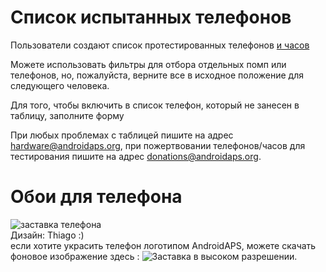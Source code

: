 # Список испытанных телефонов

Пользователи создают список протестированных телефонов [и часов](https://docs.google.com/spreadsheets/d/1gZAsN6f0gv6tkgy9EBsYl0BQNhna0RDqA9QGycAqCQc/edit?usp=sharing)

Можете использовать фильтры для отбора отдельных помп или телефонов, но, пожалуйста, верните все в исходное положение для следующего человека.

Для того, чтобы включить в список телефон, который не занесен в таблицу, заполните форму [](https://docs.google.com/forms/d/e/1FAIpQLScvmuqLTZ7MizuFBoTyVCZXuDb__jnQawEvMYtnnT9RGY6QUw/viewform)

При любых проблемах с таблицей пишите на адрес hardware@androidaps.org, при пожертвовании телефонов/часов для тестирования пишите на адрес donations@androidaps.org.

# Обои для телефона

![заставка телефона](../images/bg_phone_thump.jpg) </br> Дизайн: Thiago :) </br> если хотите украсить телефон логотипом AndroidAPS, можете скачать фоновое изображение здесь : ![Заставка в высоком разрешении.](../images/bg_phone.jpg)